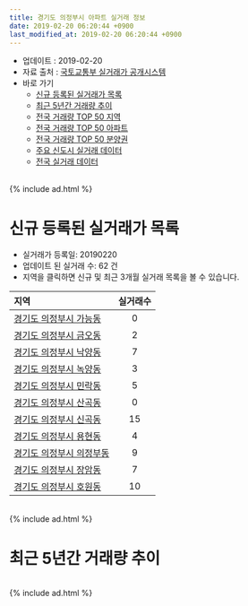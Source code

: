 ```yaml
---
title: 경기도 의정부시 아파트 실거래 정보
date: 2019-02-20 06:20:44 +0900
last_modified_at: 2019-02-20 06:20:44 +0900
---
```


* 업데이트 : 2019-02-20
* 자료 출처 : [국토교통부 실거래가 공개시스템](http://rt.molit.go.kr)
* 바로 가기
    * [신규 등록된 실거래가 목록](#신규-등록된-실거래가-목록)
    * [최근 5년간 거래량 추이](#최근-5년간-거래량-추이)
    * [전국 거래량 TOP 50 지역](https://inasie.github.io/apt-trade-info/최근-3개월-전국에서-가장-거래가-많이-발생한-지역)
    * [전국 거래량 TOP 50 아파트](https://inasie.github.io/apt-trade-info/최근-3개월-전국에서-가장-거래가-많이-발생한-아파트)
    * [전국 거래량 TOP 50 분양권](https://inasie.github.io/apt-trade-info/최근-3개월-전국에서-가장-거래가-많이-발생한-분양권)
    * [주요 신도시 실거래 데이터](https://inasie.github.io/apt-trade-info/주요-신도시)
    * [전국 실거래 데이터](https://inasie.github.io/apt-trade-info/전국)

<br>
{% include ad.html %}
<br>

# 신규 등록된 실거래가 목록
* 실거래가 등록일: 20190220
* 업데이트 된 실거래 수: 62 건
* 지역을 클릭하면 신규 및 최근 3개월 실거래 목록을 볼 수 있습니다.


|지역|실거래수|
|:---|:---:|
|[경기도 의정부시 가능동](https://inasie.github.io/apt-trade-info/경기도-의정부시-가능동)|0|
|[경기도 의정부시 금오동](https://inasie.github.io/apt-trade-info/경기도-의정부시-금오동)|2|
|[경기도 의정부시 낙양동](https://inasie.github.io/apt-trade-info/경기도-의정부시-낙양동)|7|
|[경기도 의정부시 녹양동](https://inasie.github.io/apt-trade-info/경기도-의정부시-녹양동)|3|
|[경기도 의정부시 민락동](https://inasie.github.io/apt-trade-info/경기도-의정부시-민락동)|5|
|[경기도 의정부시 산곡동](https://inasie.github.io/apt-trade-info/경기도-의정부시-산곡동)|0|
|[경기도 의정부시 신곡동](https://inasie.github.io/apt-trade-info/경기도-의정부시-신곡동)|15|
|[경기도 의정부시 용현동](https://inasie.github.io/apt-trade-info/경기도-의정부시-용현동)|4|
|[경기도 의정부시 의정부동](https://inasie.github.io/apt-trade-info/경기도-의정부시-의정부동)|9|
|[경기도 의정부시 장암동](https://inasie.github.io/apt-trade-info/경기도-의정부시-장암동)|7|
|[경기도 의정부시 호원동](https://inasie.github.io/apt-trade-info/경기도-의정부시-호원동)|10|


<br>
{% include ad.html %}
<br>

# 최근 5년간 거래량 추이


<div style="width:100%;">
    <canvas id="deal_progress" height="200"></canvas>
</div>

<script>
new Chart(document.getElementById("deal_progress"), {
    type: 'line',
    data: {
        labels: ['201402','201403','201404','201405','201406','201407','201408','201409','201410','201411','201412','201501','201502','201503','201504','201505','201506','201507','201508','201509','201510','201511','201512','201601','201602','201603','201604','201605','201606','201607','201608','201609','201610','201611','201612','201701','201702','201703','201704','201705','201706','201707','201708','201709','201710','201711','201712','201801','201802','201803','201804','201805','201806','201807','201808','201809','201810','201811','201812','201901','201902'],
        datasets: [{
            label: '매매',
            pointRadius: 1,
            data: [578, 589, 449, 369, 358, 469, 650, 692, 631, 383, 394, 563, 541, 1051, 796, 709, 720, 724, 660, 726, 816, 527, 376, 398, 417, 686, 617, 604, 624, 625, 641, 655, 711, 391, 284, 227, 479, 520, 470, 603, 585, 600, 510, 444, 366, 326, 295, 524, 569, 660, 456, 486, 485, 525, 710, 839, 705, 478, 408, 309, 69],
            borderColor: "rgba(255, 201, 14, 1)",
            backgroundColor: "rgba(255, 201, 14, 0.5)",
            fill: false,
            lineTension: 0
        },{
            label: '전월세',
            pointRadius: 1,
            data: [662, 717, 589, 536, 456, 528, 536, 559, 519, 475, 419, 628, 535, 703, 557, 510, 483, 518, 560, 430, 553, 397, 455, 446, 516, 606, 546, 480, 454, 483, 584, 573, 562, 420, 396, 397, 575, 591, 386, 429, 412, 492, 509, 504, 507, 518, 490, 569, 475, 548, 385, 376, 362, 414, 466, 549, 628, 387, 424, 390, 132],
            borderColor: "rgba(0, 141, 185, 1)",
            backgroundColor: "rgba(0, 141, 185, 0.5)",
            fill: false,
            lineTension: 0
        }
        ]
    },
    options: {
        responsive: true,
        title: {
            display: false
        },
        tooltips: {
            mode: 'index',
            intersect: false
        },
        hover: {
            mode: 'nearest',
            intersect: true
        },
        scales: {
            xAxes: [{
                display: true,
                scaleLabel: {
                    display: true,
                    labelString: '년/월'
                }
            }],
            yAxes: [{
                display: true,
                ticks: {
                    suggestedMin: 0,
                },
                scaleLabel: {
                    display: true,
                    labelString: '실거래 수'
                }
            }]
        }
    }
});

</script>


<br>
{% include ad.html %}
<br>

